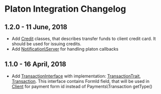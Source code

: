 # Platon Integration Changelog

## 1.2.0 - 11 June, 2018
- Add [Credit](./src/Credit) classes, that describes transfer funds to client credit card.
It should be used for issuing credits. 
- Add [Notification\Server](./src/Notification/Server.php) for handling platon callbacks

## 1.1.0 - 16 April, 2018
- Add [TransactionInterface](./src/TransactionInterface.php) with implementation:
 [TransactionTrait](./src/TransactionTrait.php), [Transaction](./src/Transaction.php).
 This interface contains FormId field, that will be used in [Client](./src/Client.php) for payment
 form id instead of Payments\Transaction getType()
